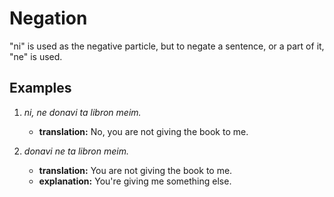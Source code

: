 # Negation

"ni" is used as the negative particle, but to negate a sentence, or a part of it, "ne" is used.

## Examples

1. _ni, ne donavi ta libron meim._

    - **translation:** No, you are not giving the book to me.

1. _donavi ne ta libron meim._

    - **translation:** You are not giving the book to me.
    - **explanation:** You're giving me something else.

